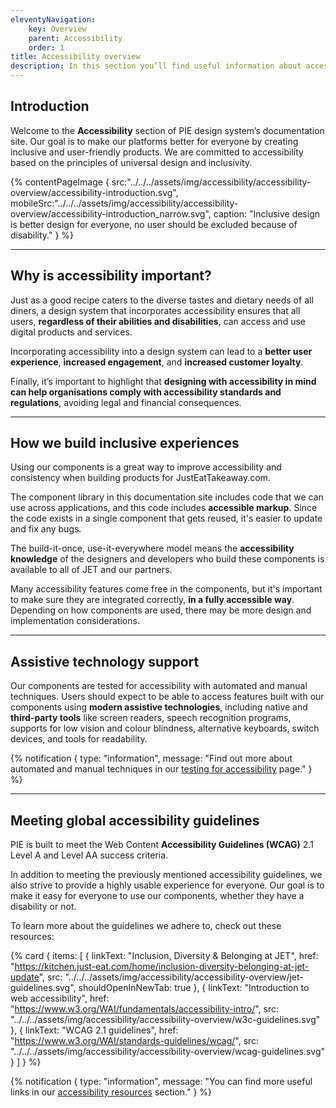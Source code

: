 ```yaml
---
eleventyNavigation:
    key: Overview
    parent: Accessibility
    order: 1
title: Accessibility overview
description: In this section you’ll find useful information about accessibility and why it is important at Just Eat Takeaway.com
---
```


## Introduction

Welcome to the **Accessibility** section of PIE design system’s documentation site. Our goal is to make our platforms better for everyone by creating inclusive and user-friendly products. We are committed to accessibility based on the principles of universal design and inclusivity.

{% contentPageImage {
    src:"../../../assets/img/accessibility/accessibility-overview/accessibility-introduction.svg",
    mobileSrc:"../../../assets/img/accessibility/accessibility-overview/accessibility-introduction_narrow.svg",
    caption: "Inclusive design is better design for everyone, no user should be excluded because of disability."
} %}

---

## Why is accessibility important?

Just as a good recipe caters to the diverse tastes and dietary needs of all diners, a design system that incorporates accessibility ensures that all users, **regardless of their abilities and disabilities**, can access and use digital products and services.

Incorporating accessibility into a design system can lead to a **better user experience**, **increased engagement**, and **increased customer loyalty**.

Finally, it’s important to highlight that **designing with accessibility in mind can help organisations comply with accessibility standards and regulations**, avoiding legal and financial consequences.

---

## How we build inclusive experiences

Using our components is a great way to improve accessibility and consistency when building products for JustEatTakeaway.com.

The component library in this documentation site includes code that we can use across applications, and this code includes **accessible markup**. Since the code exists in a single component that gets reused, it's easier to update and fix any bugs.

The build-it-once, use-it-everywhere model means the **accessibility knowledge** of the designers and developers who build these components is available to all of JET and our partners.

Many accessibility features come free in the components, but it's important to make sure they are integrated correctly, **in a fully accessible way**. Depending on how components are used, there may be more design and implementation considerations.


---

## Assistive technology support

Our components are tested for accessibility with automated and manual techniques. Users should expect to be able to access features built with our components using **modern assistive technologies**, including native and **third-party tools** like screen readers, speech recognition programs, supports for low vision and colour blindness, alternative keyboards, switch devices, and tools for readability.

{% notification {
  type: "information",
  message: "Find out more about automated and manual techniques in our [testing for accessibility](/accessibility/testing-for-accessibility) page."
} %}

---

## Meeting global accessibility guidelines

PIE is built to meet the Web Content **Accessibility Guidelines (WCAG)** 2.1 Level A and Level AA success criteria.

In addition to meeting the previously mentioned accessibility guidelines, we also strive to provide a highly usable experience for everyone. Our goal is to make it easy for everyone to use our components, whether they have a disability or not.

To learn more about the guidelines we adhere to, check out these resources:

{% card {
  items: [
        {
          linkText: "Inclusion, Diversity & Belonging at JET",
          href: "https://kitchen.just-eat.com/home/inclusion-diversity-belonging-at-jet-update",
          src: "../../../assets/img/accessibility/accessibility-overview/jet-guidelines.svg",
          shouldOpenInNewTab: true
        },
        {
          linkText: "Introduction to web accessibility",
          href: "https://www.w3.org/WAI/fundamentals/accessibility-intro/",
          src: "../../../assets/img/accessibility/accessibility-overview/w3c-guidelines.svg"
        },
        {
          linkText: "WCAG 2.1 guidelines",
          href: "https://www.w3.org/WAI/standards-guidelines/wcag/",
          src: "../../../assets/img/accessibility/accessibility-overview/wcag-guidelines.svg"
        }
    ]
} %}

{% notification {
  type: "information",
  message: "You can find more useful links in our [accessibility resources](/accessibility/accessibility-resources) section."
} %}
